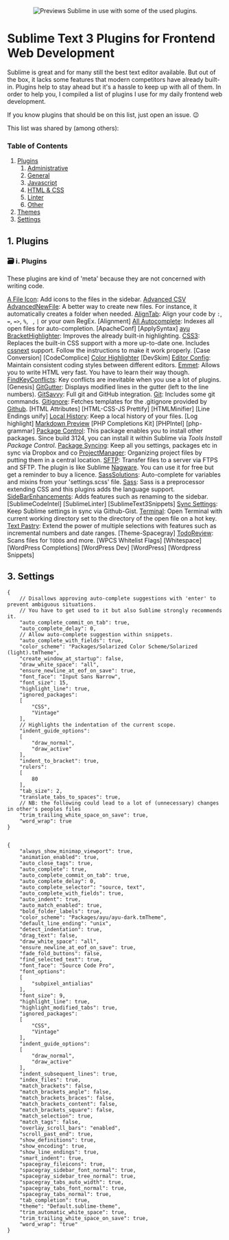 
<div align="center">
  <img src="preview.gif" alt="Previews Sublime in use with some of the used plugins.">
</div>

# Sublime Text 3 Plugins for Frontend Web Development

Sublime is great and for many still the best text editor available. But out of the box, it lacks some features that modern competitors have already built-in. Plugins help to stay ahead but it's a hassle to keep up with all of them. In order to help you, I compiled a list of plugins I use for my daily frontend web development. 

If you know plugins that should be on this list, just open an issue. 😉

This list was shared by (among others):

### Table of Contents
1. [Plugins](#plugins)
	1. [Administrative](#administrative)
	2. [General](#general)
	3. [Javascript](#javascript)
	4. [HTML & CSS](#htmlcss)
	5. [Linter](#linter)
	6. [Other](#other)
2. [Themes](#themes)
3. [Settings](#settings)

<a name="plugins"/>

## 1. Plugins

<a name="administrative"/>

### 🗃 i. Plugins
These plugins are kind of 'meta' because they are not concerned with writing code.

[A File Icon](https://packagecontrol.io/packages/A%20File%20Icon): Add icons to the files in the sidebar.
[Advanced CSV](https://packagecontrol.io/packages/Advanced%20CSV)
[AdvancedNewFile](https://packagecontrol.io/packages/AdvancedNewFile): A better way to create new files. For instance, it automatically creates a folder when needed.
[AlignTab](https://packagecontrol.io/packages/AlignTab): Align your code by `:`, `=`, `=>`, `%`, ` `, `|` or your own RegEx.
[Alignment]
[All Autocomplete](https://packagecontrol.io/packages/All%20Autocomplete): Indexes all open files for auto-completion.
[ApacheConf]
[ApplySyntax]
[ayu](https://packagecontrol.io/packages/ayu)
[BracketHighlighter](https://packagecontrol.io/packages/BracketHighlighter): Improves the already built-in highlighting.
[CSS3](https://packagecontrol.io/packages/CSS3): Replaces the built-in CSS support with a more up-to-date one. Includes [cssnext](http://cssnext.io) support. Follow the instructions to make it work properly.
[Case Conversion]
[CodeComplice]
[Color Highlighter](https://packagecontrol.io/packages/Color%20Highlighter)
[DevSkim]
[Editor Config](https://packagecontrol.io/packages/EditorConfig): Maintain consistent coding styles between different editors.
[Emmet](https://packagecontrol.io/packages/Emmet): Allows you to write HTML very fast. You have to learn their way though.
[FindKeyConflicts](https://packagecontrol.io/packages/FindKeyConflicts): Key conflicts are inevitable when you use a lot of plugins.
[Genesis]
[GitGutter](https://packagecontrol.io/packages/GitGutter): Displays modified lines in the gutter (left to the line numbers).
[GitSavvy](https://packagecontrol.io/packages/GitSavvy): Full git and GitHub integration.
[Git](https://packagecontrol.io/packages/Git): Includes some git commands.
[Gitignore](https://packagecontrol.io/packages/Gitignore): Fetches templates for the .gitignore provided by [Github](https://github.com/github/gitignore).
[HTML Attributes]
[HTML-CSS-JS Prettify]
[HTMLMinifier]
[Line Endings unify]
[Local History](https://packagecontrol.io/packages/Local%20History): Keep a local history of your files.
[Log highlight]
[Markdown Preview](https://packagecontrol.io/packages/Markdown%20Preview)
[PHP Completions Kit]
[PHPIntel]
[php-grammar]
[Package Control](https://packagecontrol.io/packages/Package%20Control): This package enables you to install other packages. Since build 3124, you can install it within Sublime via <em>Tools</em> <em>Install Package Control</em>.
[Package Syncing](https://packagecontrol.io/packages/Package%20Syncing): Keep all you settings, packages etc in sync via Dropbox and co
[ProjectManager](https://packagecontrol.io/packages/ProjectManager): Organizing project files by putting them in a central location.
[SFTP](https://packagecontrol.io/packages/SFTP): Transfer files to a server via FTPS and SFTP. The plugin is like Sublime [Nagware](https://en.wikipedia.org/wiki/Shareware#Nagware). You can use it for free but get a reminder to buy a licence.
[SassSolutions](https://packagecontrol.io/packages/SassSolution): Auto-complete for variables and mixins from your 'settings.scss' file.
[Sass](https://packagecontrol.io/packages/Sass): Sass is a preprocessor extending CSS and this plugins adds the language support.
[SideBarEnhancements](https://packagecontrol.io/packages/SideBarEnhancements): Adds features such as renaming to the sidebar.
[SublimeCodeIntel]
[SublimeLinter]
[SublimeText3Snippets]
[Sync Settings](https://packagecontrol.io/packages/Sync%20Settings): Keep Sublime settings in sync via Github-Gist.
[Terminal](https://packagecontrol.io/packages/Terminal): Open Terminal with current working directory set to the directory of the open file on a hot key.
[Text Pastry](https://packagecontrol.io/packages/Text%20Pastry): Extend the power of multiple selections with features such as incremental numbers and date ranges.
[Theme-Spacegray]
[TodoReview](https://packagecontrol.io/packages/TodoReview): Scans files for `TODO`s and more.
[WPCS Whitelist Flags]
[Whitespace]
[WordPress Completions]
[WordPress Dev]
[WordPress]
[Wordpress Snippets]


<a name="settings"/>

## 3. Settings
```
{
    // Disallows approving auto-complete suggestions with 'enter' to prevent ambiguous situations.
    // You have to get used to it but also Sublime strongly recommends it.
    "auto_complete_commit_on_tab": true,
    "auto_complete_delay": 0,
    // Allow auto-complete suggestion within snippets.
    "auto_complete_with_fields": true,
    "color_scheme": "Packages/Solarized Color Scheme/Solarized (light).tmTheme",
    "create_window_at_startup": false,
    "draw_white_space": "all",
    "ensure_newline_at_eof_on_save": true,
    "font_face": "Input Sans Narrow",
    "font_size": 15,
    "highlight_line": true,
    "ignored_packages":
    [
        "CSS",
        "Vintage"
    ],
    // Highlights the indentation of the current scope.
    "indent_guide_options":
    [
        "draw_normal",
        "draw_active"
    ],
    "indent_to_bracket": true,
    "rulers":
    [
        80
    ],
    "tab_size": 2,
    "translate_tabs_to_spaces": true,
    // NB: the following could lead to a lot of (unnecessary) changes in other's peoples files
    "trim_trailing_white_space_on_save": true,
    "word_wrap": true
}

```
```

{
    "always_show_minimap_viewport": true,
    "animation_enabled": true,
    "auto_close_tags": true,
    "auto_complete": true,
    "auto_complete_commit_on_tab": true,
    "auto_complete_delay": 0,
    "auto_complete_selector": "source, text",
    "auto_complete_with_fields": true,
    "auto_indent": true,
    "auto_match_enabled": true,
    "bold_folder_labels": true,
    "color_scheme": "Packages/ayu/ayu-dark.tmTheme",
    "default_line_ending": "unix",
    "detect_indentation": true,
    "drag_text": false,
    "draw_white_space": "all",
    "ensure_newline_at_eof_on_save": true,
    "fade_fold_buttons": false,
    "find_selected_text": true,
    "font_face": "Source Code Pro",
    "font_options":
    [
        "subpixel_antialias"
    ],
    "font_size": 9,
    "highlight_line": true,
    "highlight_modified_tabs": true,
    "ignored_packages":
    [
        "CSS",
        "Vintage"
    ],
    "indent_guide_options":
    [
        "draw_normal",
        "draw_active"
    ],
    "indent_subsequent_lines": true,
    "index_files": true,
    "match_brackets": false,
    "match_brackets_angle": false,
    "match_brackets_braces": false,
    "match_brackets_content": false,
    "match_brackets_square": false,
    "match_selection": true,
    "match_tags": false,
    "overlay_scroll_bars": "enabled",
    "scroll_past_end": true,
    "show_definitions": true,
    "show_encoding": true,
    "show_line_endings": true,
    "smart_indent": true,
    "spacegray_fileicons": true,
    "spacegray_sidebar_font_normal": true,
    "spacegray_sidebar_tree_normal": true,
    "spacegray_tabs_auto_width": true,
    "spacegray_tabs_font_normal": true,
    "spacegray_tabs_normal": true,
    "tab_completion": true,
    "theme": "Default.sublime-theme",
    "trim_automatic_white_space": true,
    "trim_trailing_white_space_on_save": true,
    "word_wrap": "true"
}

```
